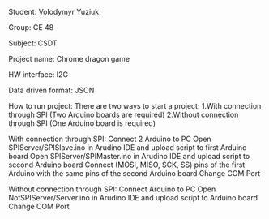 Student: Volodymyr Yuziuk 

Group: CE 48 

Subject: CSDT

Project name: Chrome dragon game

HW interface: I2C

Data driven format: JSON

How to run project:
There are two ways to start a project:
1.With connection through SPI (Two Arduino boards are required)
2.Without connection through SPI (One Arduino board is required)

With connection through SPI:
Connect 2 Arduino to PC
Open SPIServer/SPISlave.ino in Arudino IDE and upload script to first Arduino board
Open SPIServer/SPIMaster.ino in Arudino IDE and upload script to second Arduino board
Connect (MOSI, MISO, SCK, SS) pins of the first Arduino with the same pins of the second Arduino board
Change COM Port

Without connection through SPI:
Connect Arduino to PC
Open NotSPIServer/Server.ino in Arudino IDE and upload script to Arduino board
Change COM Port
